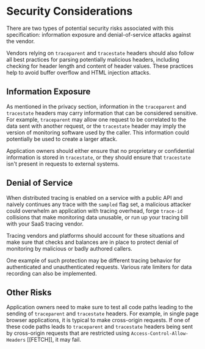 # Security Considerations

There are two types of potential security risks associated with this specification: information exposure and denial-of-service attacks against the vendor.

Vendors relying on `traceparent` and `tracestate` headers should also follow all best practices for parsing potentially malicious headers, including checking for header length and content of header values. These practices help to avoid buffer overflow and HTML injection attacks.

## Information Exposure

As mentioned in the privacy section, information in the `traceparent` and `tracestate` headers may carry information that can be considered sensitive. For example, `traceparent` may allow one request to be correlated to the data sent with another request, or the `tracestate` header may imply the version of monitoring software used by the caller. This information could potentially be used to create a larger attack.

Application owners should either ensure that no proprietary or confidential information is stored in `tracestate`, or they should ensure that `tracestate` isn't present in requests to external systems.

## Denial of Service

When distributed tracing is enabled on a service with a public API and naively continues any trace with the `sampled` flag set, a malicious attacker could overwhelm an application with tracing overhead, forge `trace-id` collisions that make monitoring data unusable, or run up your tracing bill with your SaaS tracing vendor.

Tracing vendors and platforms should account for these situations and make sure that checks and balances are in place to protect denial of monitoring by malicious or badly authored callers.

One example of such protection may be different tracing behavior for authenticated and unauthenticated requests. Various rate limiters for data recording can also be implemented.

## Other Risks

Application owners need to make sure to test all code paths leading to the sending of `traceparent` and `tracestate` headers. For example, in single page browser applications, it is typical to make cross-origin requests. If one of these code paths leads to `traceparent` and `tracestate` headers being sent by cross-origin requests that are restricted using <a data-cite='FETCH#http-access-control-request-headers'>`Access-Control-Allow-Headers`</a> [[FETCH]], it may fail.
